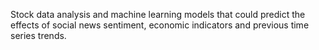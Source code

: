 Stock data analysis and machine learning models that could predict the effects of social news sentiment, economic indicators and previous time series trends.
